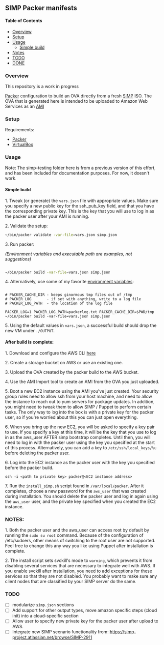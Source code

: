 ## SIMP Packer manifests

#### Table of Contents

* [Overview](#overview)
* [Setup](#setup)
* [Usage](#usage)
	* [Simple build](#simple-build)
* [Notes](#notes)
* [TODO](#todo)
* [DONE](#done)

### Overview

This repository is a work in progress

[Packer](https://packer.io) configuration to build an OVA directly from a fresh [SIMP](https://github.com/NationalSecurityAgency/SIMP) ISO. The OVA that is generated here is intended to be uploaded to Amazon Web Services as an [AMI](http://docs.aws.amazon.com/AWSEC2/latest/UserGuide/AMIs.html)

### Setup

Requirements:
  - [Packer](https://www.packer.io/downloads.html)
  - [VirtualBox](https://www.virtualbox.org/wiki/Downloads)

### Usage

Note: The simp-testing folder here is from a previous version of this effort, and has been included for documentation purposes. For now, it doesn't work.

#### Simple build

1\. Tweak (or generate) the `vars.json` file with appropriate values. Make sure you specify a new public key for the ssh_pub_key field, and that you have the corresponding private key. This is the key that you will use to log in as the packer user after your AMI is running.

2\. Validate the setup:

```sh
~/bin/packer validate -var-file=vars.json simp.json
```

3\. Run packer:

_(Environment variables and executable path are examples, not suggestions)_

```sh

~/bin/packer build -var-file=vars.json simp.json

```
4\. Alternatively, use some of my favorite [environment variables](https://www.packer.io/docs/other/environmental-variables.html):
```

# PACKER_CACHE_DIR - keeps ginormous tmp files out of /tmp
# PACKER_LOG       - if set with anything, write to a log file
# PACKER_LOG_PATH  - the location of the log file

PACKER_LOG=1 PACKER_LOG_PATH=packerlog.txt PACKER_CACHE_DIR=$PWD/tmp  ~/bin/packer build -var-file=vars.json simp.json
```

5\. Using the default values in `vars.json`, a successful build should drop the new VM under `./OUTPUT`.

#### After build is complete:

1\. Download and configure the AWS CLI [here](http://docs.aws.amazon.com/cli/latest/userguide/cli-chap-getting-set-up.html)

2\. Create a storage bucket on AWS or use an existing one.

3\. Upload the OVA created by the packer build to the AWS bucket.

4\. Use the AMI Import tool to create an AMI from the OVA you just uploaded.

5\. Boot a new EC2 instance using the AMI you've just created. Your security group rules need to allow ssh from your host machine, and need to allow the instance to reach out to yum servers for package updates. In addition, you might need to tweak them to allow SIMP / Puppet to perform certain tasks. The only way to log into the box is with a private key for the packer user, so if you're worried about this you can just open everything.

6\. When you bring up the new EC2, you will be asked to specify a key pair to use. If you specify a key at this time, it will be the key that you use to log in as the aws_user AFTER simp bootstrap completes. Until then, you will need to log in with the packer user using the key you specified at the start of this process. Alternatively, you can add a key to `/etc/ssh/local_keys/%u` before deleting the packer user.

6\. Log into the EC2 instance as the packer user with the key you specified before the packer build.
```
ssh -i <path to private key> packer@<EC2 instance address>
```

7\. Run the `install_simp.sh` script found in `/var/local/packer`. After it completes, choose a new password for the `aws_user` that was created during installation. You should delete the packer user and log in again using the `aws_user` user, and the private key specified when you created the EC2 instance.

### NOTES:

1\. Both the packer user and the aws_user can access root by default by running the `sudo su root` command. Because of the configuration of /etc/sudoers, other means of switching to the root user are not supported. Feel free to change this any way you like using Puppet after installation is complete.

2\. The install script sets svckill's mode to `warning`, which prevents it from disabling several services that are necessary to integrate well with AWS. If you enable svckill after installation, you need to add exceptions for these services so that they are not disabled. You probably want to make sure any client nodes that are classified by your SIMP server do the same.


### TODO
- [ ] modularize `simp.json` sections
- [ ] Add support for other output types, move amazon specific steps (cloud init) into a cloud-specific section
- [ ] Allow user to specify new private key for the packer user after upload to AWS.
- [ ] Integrate new SIMP scenario functionality from: https://simp-project.atlassian.net/browse/SIMP-2911
